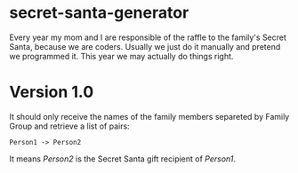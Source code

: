 # secret-santa-generator
Every year my mom and I are responsible of the raffle to the family's Secret Santa, because we are coders. Usually we just do it manually and pretend we programmed it. This year we may actually do things right.

# Version 1.0

It should only receive the names of the family members separeted by Family Group and retrieve a list of pairs:
```
Person1 -> Person2
```
It means _Person2_ is the Secret Santa gift recipient of _Person1_.

